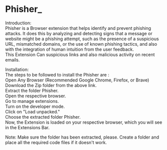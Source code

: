 # Phisher_
Introduction:<br />
Phisher is a Browser extension that helps identify and prevent phishing attacks. It does this by analyzing and detecting signs that a message or website might be a phishing attempt, such as the presence of a suspicious URL, mismatched domains, or the use of known phishing tactics, and also with the integration of human intuition from the user feedback.<br />
This Extension Can suspicious links and also malicious activity on recent emails.<br />

Installation:<br />
The steps to be followed to install the Phisher are : <br />
Open Any Browser (Recommended Google Chrome, Firefox, or Brave)<br />
Download the Zip folder from the above link.<br />
Extract the folder Phisher.<br />
Open the respective browser.<br />
Go to manage extensions.<br />
Turn on the developer mode.<br />
Click on "Load unpacked."<br />
Choose the extracted folder Phisher.<br />
Now, the Extension is loaded on your respective browser, which you will see in the Extensions Bar.<br />

Note: Make sure the folder has been extracted, please. Create a folder and place all the required code files if it doesn't work.<br />
